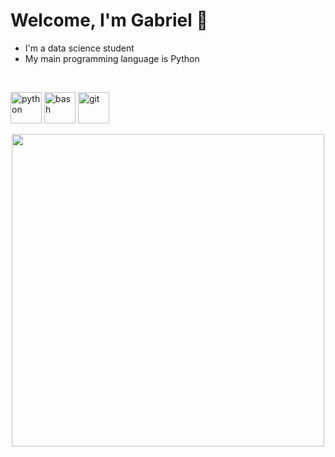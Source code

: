 # Welcome,  I'm Gabriel :wave: 

- I'm a data science student
- My main programming language is Python

<br />

<p align="left"><img src="https://www.vectorlogo.zone/logos/python/python-icon.svg" alt="python" width="50" height="50"/> <img src="https://www.vectorlogo.zone/logos/gnu_bash/gnu_bash-icon.svg" alt="bash" width="50" height="50"/> <img src="https://www.vectorlogo.zone/logos/git-scm/git-scm-icon.svg" alt="git" width="50" height="50"/></p> 


<p align = "center">
  <img src="https://github-readme-streak-stats.herokuapp.com?user=Gartarok&hide_border=true" width=500>
</p>
